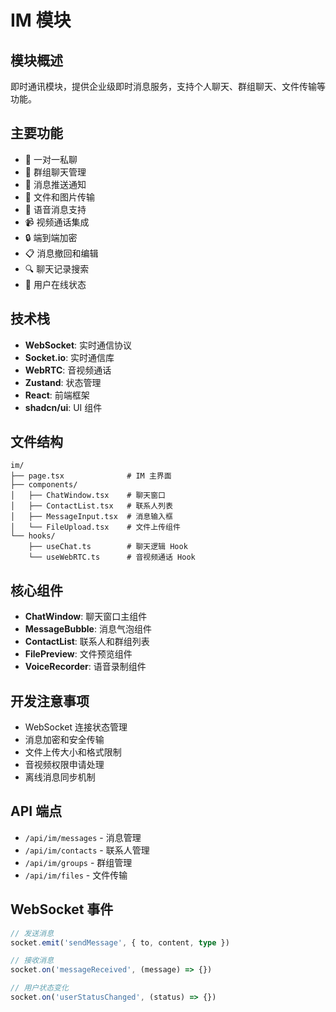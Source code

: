 # IM 模块

## 模块概述
即时通讯模块，提供企业级即时消息服务，支持个人聊天、群组聊天、文件传输等功能。

## 主要功能
- 💬 一对一私聊
- 👥 群组聊天管理
- 📱 消息推送通知
- 📎 文件和图片传输
- 🎤 语音消息支持
- 📹 视频通话集成
- 🔒 端到端加密
- 📋 消息撤回和编辑
- 🔍 聊天记录搜索
- 👤 用户在线状态

## 技术栈
- **WebSocket**: 实时通信协议
- **Socket.io**: 实时通信库
- **WebRTC**: 音视频通话
- **Zustand**: 状态管理
- **React**: 前端框架
- **shadcn/ui**: UI 组件

## 文件结构
```
im/
├── page.tsx              # IM 主界面
├── components/
│   ├── ChatWindow.tsx    # 聊天窗口
│   ├── ContactList.tsx   # 联系人列表
│   ├── MessageInput.tsx  # 消息输入框
│   └── FileUpload.tsx    # 文件上传组件
└── hooks/
    ├── useChat.ts        # 聊天逻辑 Hook
    └── useWebRTC.ts      # 音视频通话 Hook
```

## 核心组件
- **ChatWindow**: 聊天窗口主组件
- **MessageBubble**: 消息气泡组件
- **ContactList**: 联系人和群组列表
- **FilePreview**: 文件预览组件
- **VoiceRecorder**: 语音录制组件

## 开发注意事项
- WebSocket 连接状态管理
- 消息加密和安全传输
- 文件上传大小和格式限制
- 音视频权限申请处理
- 离线消息同步机制

## API 端点
- `/api/im/messages` - 消息管理
- `/api/im/contacts` - 联系人管理
- `/api/im/groups` - 群组管理
- `/api/im/files` - 文件传输

## WebSocket 事件
```typescript
// 发送消息
socket.emit('sendMessage', { to, content, type })

// 接收消息
socket.on('messageReceived', (message) => {})

// 用户状态变化
socket.on('userStatusChanged', (status) => {})
```